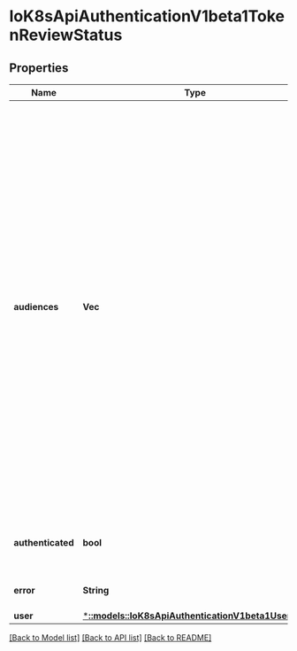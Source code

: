 # IoK8sApiAuthenticationV1beta1TokenReviewStatus

## Properties
Name | Type | Description | Notes
------------ | ------------- | ------------- | -------------
**audiences** | **Vec<String>** | Audiences are audience identifiers chosen by the authenticator that are compatible with both the TokenReview and token. An identifier is any identifier in the intersection of the TokenReviewSpec audiences and the token's audiences. A client of the TokenReview API that sets the spec.audiences field should validate that a compatible audience identifier is returned in the status.audiences field to ensure that the TokenReview server is audience aware. If a TokenReview returns an empty status.audience field where status.authenticated is \"true\", the token is valid against the audience of the Kubernetes API server. | [optional] 
**authenticated** | **bool** | Authenticated indicates that the token was associated with a known user. | [optional] 
**error** | **String** | Error indicates that the token couldn't be checked | [optional] 
**user** | [***::models::IoK8sApiAuthenticationV1beta1UserInfo**](io.k8s.api.authentication.v1beta1.UserInfo.md) |  | [optional] 

[[Back to Model list]](../README.md#documentation-for-models) [[Back to API list]](../README.md#documentation-for-api-endpoints) [[Back to README]](../README.md)


